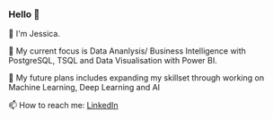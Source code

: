 ### Hello 🙋

👋 I'm Jessica. 


🔭 My current focus is Data Ananlysis/ Business Intelligence with PostgreSQL, TSQL and  Data Visualisation with Power BI.


🌱 My future plans includes expanding my skillset through working on Machine Learning, Deep Learning and AI 


📫 How to reach me: [LinkedIn](https://www.linkedin.com/in/jessicaugoji16/)


